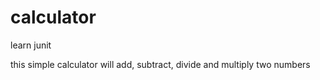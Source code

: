 # calculator
learn junit

this simple calculator will add, subtract, divide and multiply two numbers 
